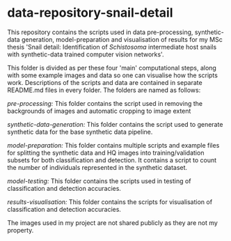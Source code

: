 # data-repository-snail-detail
This repository contains the scripts used in data pre-processing, synthetic-data generation, model-preparation and visualisation of results for my MSc thesis 'Snail detail: Identification of _Schistosoma_ intermediate host snails with synthetic-data trained computer vision networks'.

This folder is divided as per these four 'main' computational steps, along with some example images and data so one can visualise how the scripts work. 
Descriptions of the scripts and data are contained in separate README.md files in every folder. 
The folders are named as follows: 

_pre-processing:_ This folder contains the script used in removing the backgrounds of images and automatic cropping to image extent

_synthetic-data-generation:_ This folder contains the script used to generate synthetic data for the base synthetic data pipeline.

_model-preparation:_ This folder contains multiple scripts and example files for splitting the synthetic data and HQ images into training/validation subsets for both classification and detection. It contains a script to count the number of individuals represented in the synthetic dataset.

_model-testing:_ This folder contains the scripts used in testing of classification and detection accuracies.

_results-visualisation:_ This folder contains the scripts for visualisation of classification and detection accuracies.

The images used in my project are not shared publicly as they are not my property.





